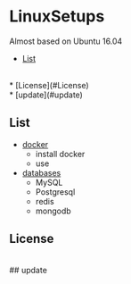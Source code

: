 # LinuxSetups 
Almost based on Ubuntu 16.04
* [List](#List)
<br>
* [License](#License)
<br>
* [update](#update)

<br>

## List
* [docker](docs/docker/install-docker.md)
    * install docker
    * use
* [databases](docs/databases/index.md)
    * MySQL
    * Postgresql
    * redis
    * mongodb

## License

<br>
## update 